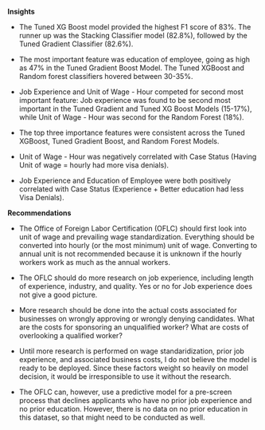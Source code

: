 **Insights**

*   The Tuned XG Boost model provided the highest F1 score of 83%. The runner up was the Stacking Classifier model (82.8%), followed by the Tuned Gradient Classifier (82.6%).

*   The most important feature was education of employee, going as high as 47% in the Tuned Gradient Boost Model. The Tuned XGBoost and Random forest classifiers hovered between 30-35%.

*   Job Experience and Unit of Wage - Hour competed for second most important feature: Job experience was found to be second most important in the Tuned Gradient and Tuned XG Boost Models (15-17%), while Unit of Wage - Hour was second for the Random Forest (18%).

*   The top three importance features were consistent across the Tuned XGBoost, Tuned Gradient Boost, and Random Forest Models.

*   Unit of Wage - Hour was negatively correlated with Case Status (Having Unit of wage = hourly had more visa denials).

*   Job Experience and Education of Employee were both positively correlated with Case Status (Experience + Better education had less Visa Denials).

**Recommendations**

*   The Office of Foreign Labor Certification (OFLC) should first look into unit of wage and prevailing wage standardization. Everything should be converted into hourly (or the most minimum) unit of wage. Converting to annual unit is not recommended because it is unknown if the hourly workers work as much as the annual workers.

*   The OFLC should do more research on job experience, including length of experience, industry, and quality. Yes or no for Job experience does not give a good picture.

*   More research should be done into the actual costs associated for businesses on wrongly approving or wrongly denying candidates. What are the costs for sponsoring an unqualified worker? What are costs of overlooking a qualified worker?

*   Until more research is performed on wage standaridization, prior job experience, and associated business costs, I do not believe the model is ready to be deployed. Since these factors weight so heavily on model decision, it would be irresponsible to use it without the research.

*   The OFLC can, however, use a predictive model for a pre-screen process that declines applicants who have no prior job experience and no prior education. However, there is no data on no prior education in this dataset, so that might need to be conducted as well.
